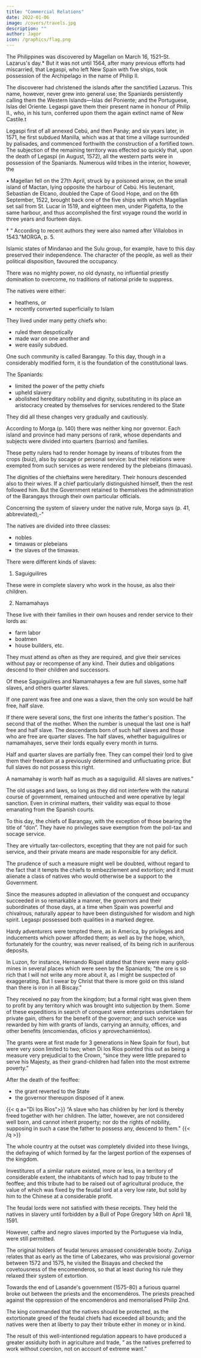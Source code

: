 ```yaml
---
title: "Commercial Relations"
date: 2022-01-06
image: /covers/travels.jpg
description: ""
author: Jagor
icon: /graphics/flag.png
---
```



<!-- EPITOME-CONCLUDING OBSERVATIONS. -->

The Philippines was discovered by Magellan on March 16, 1521–St. Lazarus's day.* But it was not until 1564, after many previous efforts had miscarried, that Legaspi, who left New Spain with five ships, took possession of the Archipelago in the name of Philip II. 

The discoverer had christened the islands after the sanctified Lazarus. This name, however, never grew into general use; the Spaniards persistently calling them the Western Islands—Islas del Poniente; and the Portuguese, Islas del Oriente. Legaspi gave them their present name in honour of Philip II., who, in his turn, conferred upon them the again extinct name of New Castile.t

Legaspi first of all annexed Cebú, and then Panáy; and six years later, in 1571, he first subdued Manilla, which was at that time a village surrounded by palisades, and commenced forthwith the construction of a fortified town. The subjection of the remaining territory was effected so quickly that, upon the death of Legaspi (in August, 1572), all the western parts were in possession of the Spaniards. Numerous wild tribes in the interior, however, the

• Magellan fell on the 27th April, struck by a poisoned arrow, on the small island of Mactan, lying opposite the harbour of Cebú. His lieutenant, Sebastian de Elcano, doubled the Cape of Good Hope, and on the 6th September, 1522, brought back one of the five ships with which Magellan set sail from St. Lucar in 1519, and eighteen men, under Pigafetta, to the same harbour, and thus accomplished the first voyage round the world in three years and fourteen days.

† “ According to recent authors they were also named after Villalobos in 1543."MORGA, p. 5.

Islamic states of Mindanao and the Sulu group, for example, have to this day preserved their independence. The character of the people, as well as their political disposition, favoured the occupancy. 

There was no mighty power, no old dynasty, no influential priestly domination to overcome, no traditions of national pride to suppress. 

The natives were either:
- heathens, or
- recently <!-- proselytized --> converted superficially to Islam

They lived under many petty chiefs who:
- ruled them despotically
- made war on one another and
- were easily subdued. 

One such community is called Barangay. To this day, though in a considerably modified form, it is the foundation of the constitutional laws.

The Spaniards:
- limited the power of the petty chiefs
- upheld slavery
- abolished hereditary nobility and dignity, substituting in its place an aristocracy created by themselves for services rendered to the State

They did all these changes very gradually and cautiously.

According to Morga (p. 140) there was neither king nor governor. Each island and province had many persons of rank, whose dependants and subjects were divided into quarters (barrios) and families. 

These petty rulers had to render homage by ineans of tributes from the crops (buiz), also by socage or personal service: but their relations were exempted from such services as were rendered by the plebeians (timauas). 

The dignities of the chieftains were hereditary. Their honours descended also to their wives. If a chief particularly distinguished himself, then the rest followed him. But the Government retained to themselves the administration of the Barangays through their own particular officials. 

Concerning the system of slavery under the native rule, Morga says (p. 41, abbreviated),-" 

The natives are divided into three classes:
- nobles
- timawas or plebeians
- the slaves of the timawas. 

There were different kinds of slaves:

1. Saguiguilires

These were in complete slavery who work in the house, as also their children. 

2. Namamahays

These live with their families in their own houses and render service to their lords as:
- farm labor
- boatmen
- house builders, etc. 

They must attend as often as they are required, and give their services without pay or recompense of any kind. Their duties and obligations descend to their children and successors. 

Of these Saguiguilires and Namamahayes a few are full slaves, some half slaves, and others quarter slaves.

If one parent was free and one was a slave, then the only son would be half free, half slave. 

If there were several sons, the first one inherits the father's position. The second that of the mother. When the number is unequal the last one is half free and half slave. The descendants born of such half slaves and those who are free are quarter slaves. The half slaves, whether baguiguilires or namamahayes, serve their lords equally every month in turns. 

Half and quarter slaves are partially free. They can compel their lord to give them their freedom at a previously determined and unfluctuating price. But full slaves do not possess this right. 

A namamahay is worth half as much as a saguiguilid. All slaves are natives."


The old usages and laws, so long as they did not interfere with the natural course of government, remained untouched and were operative by legal sanction. Even in criminal matters, their validity was equal to those emanating from the Spanish courts. 

To this day, the chiefs of Barangay, with the exception of those bearing the title of “don”. They have no privileges save exemption from the poll-tax and socage service. 

They are virtually tax-collectors, excepting that they are not paid for such service, and their private means are made responsible for any deficit. 

The prudence of such a measure might well be doubted, without regard to the fact that it tempts the chiefs to embezzlement and extortion; and it must alienate a class of natives who would otherwise be a support to the Government.

Since the measures adopted in alleviation of the conquest and occupancy succeeded in so remarkable a manner, the governors and their subordinates of those days, at a time when Spain was powerful and chivalrous, naturally appear to have been distinguished for wisdom and high spirit. Legaspi possessed both qualities in a marked degree. 

Hardy adventurers were tempted there, as in America, by privileges and inducements which power afforded them; as well as by the hope, which, fortunately for the country, was never realised, of its being rich in auriferous deposits. 

In Luzon, for instance, Hernando Riquel stated that there were many gold-mines in several places which were seen by the Spaniards; "the ore is so rich that I will not write any more about it, as I might be suspected of exaggerating. But I swear by Christ that there is more gold on this island than there is iron in all Biscay.”

They received no pay from the kingdom; but a formal right was given them to profit by any territory which was brought into subjection by them. Some of these expeditions in search of conquest were enterprises undertaken for private gain, others for the benefit of the governor; and such service was rewarded by him with grants of lands, carrying an annuity, offices, and other benefits (encomiendas, ofícios y aprovechamiéntos). 

The grants were at first made for 3 generations in New Spain for four), but were very soon limited to two; when Di los Rios pointed this out as being a measure very prejudicial to the Crown, “since they were little prepared to serve his Majesty, as their grand-children had fallen into the most extreme poverty.” 

After the death of the feoffee:
- the grant reverted to the State
- the governor thereupon disposed of it anew.

<!-- Again, at p. 143, he writes :- -->

{{< q a="Di los Rios">}}
“A slave who has children by her lord is thereby freed together with her children. The latter, however, are not considered well born, and cannot inherit property; nor do the rights of nobility, supposing in such a case the father to possess any, descend to them."
{{< /q >}}




The whole country at the outset was completely divided into these livings, the defraying of which formed by far the largest portion of the expenses of the kingdom. 

Investitures of a similar nature existed, more or less, in a territory of considerable extent, the inhabitants of which had to pay tribute to the feoffee; and this tribute had to be raised out of agricultural produce, the value of which was fixed by the feudal lord at a very low rate, but sold by him to the Chinese at a considerable profit. 

The feudal lords were not satisfied with these receipts. They held the natives in slavery until forbidden by a Bull of Pope Gregory 14th on  April 18, 1591. 

However, caffre and negro slaves imported by the Portuguese via India, were still permitted.

The original holders of feudal tenures amassed considerable booty. Zuñiga relates that as early as the time of Labezares, who was provisional governor between 1572 and 1575, he visited the Bisayas and checked the covetousness of the encomenderos, so that at least during his rule they relaxed their system of extortion. 

Towards the end of Lasande's government (1575-80) a furious quarrel broke out between the priests and the encomendéros. The priests preached against the oppression of the encomendéros and memorialised Philip 2nd.

The king commanded that the natives should be protected, as the extortionate greed of the feudal chiefs had exceeded all bounds; and the natives were then at liberty to pay their tribute either in money or in kind.

The result of this well-intentioned regulation appears to have produced a greater assiduity both in agriculture and trade, “ as the natives preferred to work without coercion, not on account of extreme want.” 
